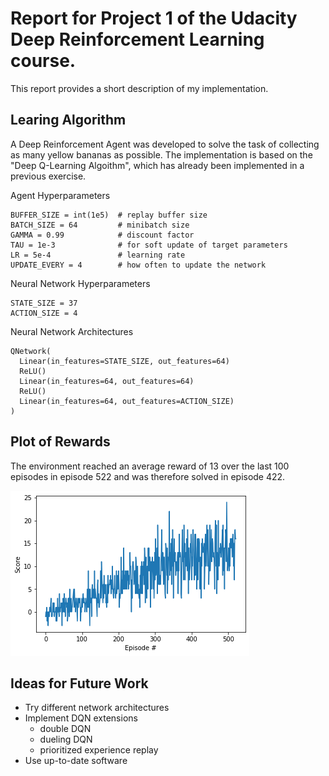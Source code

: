 # Report for Project 1 of the Udacity Deep Reinforcement Learning course.

This report provides a short description of my implementation.


## Learing Algorithm

A Deep Reinforcement Agent was developed to solve the task of collecting as many yellow bananas as possible.
The implementation is based on the "Deep Q-Learning Algoithm", which has already been implemented in a previous exercise.

Agent Hyperparameters
```
BUFFER_SIZE = int(1e5)  # replay buffer size
BATCH_SIZE = 64         # minibatch size
GAMMA = 0.99            # discount factor
TAU = 1e-3              # for soft update of target parameters
LR = 5e-4               # learning rate
UPDATE_EVERY = 4        # how often to update the network
```

Neural Network Hyperparameters
```
STATE_SIZE = 37
ACTION_SIZE = 4
```

Neural Network Architectures
```
QNetwork(
  Linear(in_features=STATE_SIZE, out_features=64)
  ReLU()
  Linear(in_features=64, out_features=64)
  ReLU()
  Linear(in_features=64, out_features=ACTION_SIZE)
)
```


## Plot of Rewards

The environment reached an average reward of 13 over the last 100 episodes in episode 522 and was therefore solved in episode 422.

![rewards](rewards.png)


## Ideas for Future Work

- Try different network architectures
- Implement DQN extensions
  - double DQN
  - dueling DQN
  - prioritized experience replay
- Use up-to-date software
